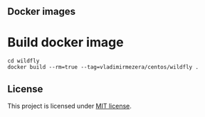 Docker images
-------

Build docker image
=======

````shell
cd wildfly
docker build --rm=true --tag=vladimirmezera/centos/wildfly .
````

License
-------

This project is licensed under [MIT license](http://opensource.org/licenses/MIT).

